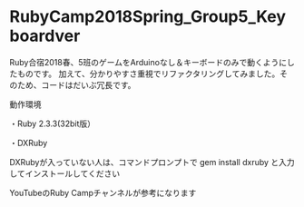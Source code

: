 # RubyCamp2018Spring_Group5_Keyboardver
Ruby合宿2018春、5班のゲームをArduinoなし＆キーボードのみで動くようにしたものです。
加えて、分かりやすさ重視でリファクタリングしてみました。そのため、コードはだいぶ冗長です。


動作環境

・Ruby 2.3.3(32bit版）

・DXRuby

DXRubyが入っていない人は、コマンドプロンプトで
gem install dxruby
と入力してインストールしてください

YouTubeのRuby Campチャンネルが参考になります
